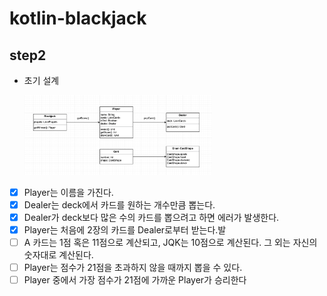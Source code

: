 # kotlin-blackjack

## step2
- 초기 설계

    <img src="./step2_design.png" width="300" alt="">


- [x] Player는 이름을 가진다.
- [x] Dealer는 deck에서 카드를 원하는 개수만큼 뽑는다.
- [x] Dealer가 deck보다 많은 수의 카드를 뽑으려고 하면 에러가 발생한다.
- [x] Player는 처음에 2장의 카드를 Dealer로부터 받는다.발
- [ ] A 카드는 1점 혹은 11점으로 계산되고, JQK는 10점으로 계산된다. 그 외는 자신의 숫자대로 계산된다.
- [ ] Player는 점수가 21점을 초과하지 않을 때까지 뽑을 수 있다.
- [ ] Player 중에서 가장 점수가 21점에 가까운 Player가 승리한다
